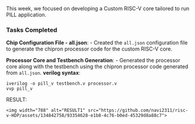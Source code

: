 This week, we focused on developing a Custom RISC-V core tailored to run PILL application. 

### Tasks Completed



 **Chip Configuration File - all.json**:
    - Created the `all.json` configuration file to generate the chipron processor code for the custom RISC-V core.

 **Processor Core and Testbench Generation**:
    - Generated the processor core along with the testbench using the chipron processor code generated from `all.json`.
**verilog syntax**:
```
iverilog -o pill_v testbench.v processor.v
vvp pill_v
```




RESULT:
```
<img width="788" alt="RESULT1" src="https://github.com/navi2311/risc-v-HDP/assets/134842758/93354628-e1b8-4c76-b0ed-45329d8a88c7">

```
